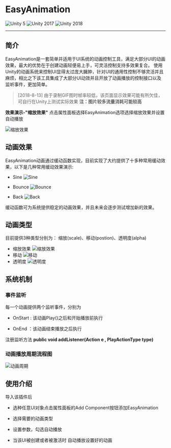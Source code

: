# EasyAnimation

![Unity 5][1] ![Unity 2017][2] ![Unity 2018][3]

---

## 简介

EasyAnimation是一套简单并适用于UI系统的动画控制工具，满足大部分UI的动画效果，最大的优势在于创建动画轻便易上手，可灵活控制支持多效果复合。
使用Unity的动画系统来控制UI显得太过庞大臃肿，针对UI的通用性控制不够灵活并且麻烦，相比之下该工具集成了大部分UI动效并且开放了动画播放的控制接口以及监听事件，更加简单。
> [2018-8-13] 由于录制GIF图时帧率较低，该页面显示效果可能有所欠佳，可自行在Unity上测试实际效果 
> **注：图片较多流量消耗可能较高**

**效果演示-"缩放效果"** 
点击属性面板选择EasyAnimation选项选择缩放效果并设置自动播放

![缩放效果][4]

## 动画效果

EasyAnimation动画通过缓动函数实现，目前实现了大约提供了十多种常用缓动效果，以下是几种常用缓动效果演示:

- Sine
![Sine][5]

- Bounce
![Bounce][6]

- Back
![Back][7]

缓动函数可为系统提供稳定的动画效果，并且未来会逐步测试增加新的效果。

## 动画类型

目前提供3种类型分别为： 缩放(scale)、移动(postion)、透明度(alpha)

- 缩放效果
![缩放效果][8]
- 移动
![移动][9]
- 透明度
![透明度][10]

## 系统机制

### 事件监听

每一个动画提供两个监听事件，分别为

- OnStart : 该动画Play()之后和开始播放前执行

- OnEnd ：该动画结束播放之后执行

注册监听方法
**public void addListener(Action e , PlayActionType type)**

### 动画播放周期流程图

![动画周期][11]

## 使用介绍

导入该插件后

- 选种任意UI对象点击属性面板的Add Component按钮添加EasyAnimation

- 选择需要的动画类型

- 设置参数，勾选自动播放

- 当该UI被创建或者被激活时 自动播放设置好的动画

  [1]: https://img.shields.io/badge/Unity-5-red.svg
  [2]: https://img.shields.io/badge/Unity-2017-blue.svg
  [3]: https://img.shields.io/badge/Unity-2018-green.svg
  [4]: https://fold.oss-cn-shanghai.aliyuncs.com/Geeit/EasyAnimation/1001.gif
  [5]: https://fold.oss-cn-shanghai.aliyuncs.com/Geeit/EasyAnimation/1003.gif
  [6]: https://fold.oss-cn-shanghai.aliyuncs.com/Geeit/EasyAnimation/1004.gif
  [7]: https://fold.oss-cn-shanghai.aliyuncs.com/Geeit/EasyAnimation/1005.gif
  [8]: https://fold.oss-cn-shanghai.aliyuncs.com/Geeit/EasyAnimation/1001.gif
  [9]: https://fold.oss-cn-shanghai.aliyuncs.com/Geeit/EasyAnimation/1007.gif
  [10]: https://fold.oss-cn-shanghai.aliyuncs.com/Geeit/EasyAnimation/1006.gif
  [11]: https://fold.oss-cn-shanghai.aliyuncs.com/Geeit/EasyAnimation/1008.png